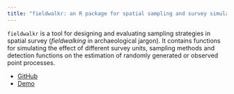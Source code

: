 ```yaml
---
title: "fieldwalkr: an R package for spatial sampling and survey simulation"
---
```


`fieldwalkr` is a tool for designing and evaluating sampling strategies in spatial survey (*fieldwalking* in archaeological jargon). It contains functions for simulating the effect of different survey units, sampling methods and detection functions on the estimation of randomly generated or observed point processes.

* [GitHub](https://github.com/joeroe/fieldwalkr)
* [Demo](https://joeroe.shinyapps.io/LAC2018_fieldwalkr/)


